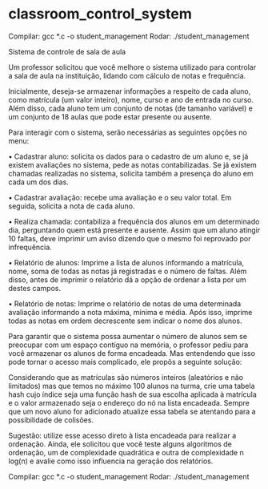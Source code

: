 # classroom_control_system

Compilar: gcc *.c -o student_management
Rodar: ./student_management

Sistema de controle de sala de aula

Um professor solicitou que você melhore o sistema utilizado para controlar a sala de aula na instituição, lidando com cálculo de notas e frequência.

Inicialmente, deseja-se armazenar informações a respeito de cada aluno, como matrı́cula (um valor inteiro), nome, curso e ano de entrada no curso. Além disso, cada aluno tem um conjunto de notas (de tamanho variável) e um conjunto de 18 aulas que pode estar presente ou ausente.

Para interagir com o sistema, serão necessárias as seguintes opções no menu:

• Cadastrar aluno: solicita os dados para o cadastro de um aluno e, se já existem avaliações no sistema, pede as notas contabilizadas. Se já existem chamadas realizadas no sistema, solicita também a presença do aluno em cada um dos dias.

• Cadastrar avaliação: recebe uma avaliação e o seu valor total. Em seguida, solicita a nota de cada aluno.

• Realiza chamada: contabiliza a frequência dos alunos em um determinado dia, perguntando quem está presente e ausente. Assim que um aluno atingir 10 faltas, deve imprimir um aviso dizendo que o mesmo foi reprovado por infrequência.

• Relatório de alunos: Imprime a lista de alunos informando a matrı́cula, nome, soma de todas as notas já registradas e o número de faltas. Além disso, antes de imprimir o relatório dá a opção de ordenar a lista por um destes campos.

• Relatório de notas: Imprime o relatório de notas de uma determinada avaliação informando a nota máxima, mı́nima e média. Após isso, imprime todas as notas em ordem decrescente sem indicar o nome dos alunos.

Para garantir que o sistema possa aumentar o número de alunos sem se preocupar com um espaço contı́guo na memória, o professor pediu para você armazenar os alunos de forma encadeada. Mas entendendo que isso pode tornar o acesso mais complicado, ele propôs a seguinte solução:

Considerando que as matrı́culas são números inteiros (aleatórios e não limitados) mas que temos no máximo 100 alunos na turma, crie uma tabela hash cujo ı́ndice seja uma função hash de sua escolha aplicada à matrı́cula e o valor armazenado seja o endereço do nó na lista encadeada. Sempre que um novo aluno for adicionado atualize essa tabela se atentando para a possibilidade de colisões.

Sugestão: utilize esse acesso direto à lista encadeada para realizar a ordenação. Ainda, ele solicitou que você teste alguns algoritmos de ordenação, um de complexidade quadrática e outra de complexidade n log(n) e avalie como isso influencia na geração dos relatórios.

Compilar: gcc *.c -o student_management
Rodar: ./student_management
